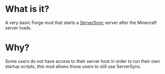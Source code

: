 # What is it?
A very basic Forge mod that starts a [ServerSync](https://github.com/superzanti/ServerSync) server after the Minecraft server loads.

# Why?
Some users do not have access to their server host in order to run their own startup scripts, this mod allows those users to still use ServerSync.